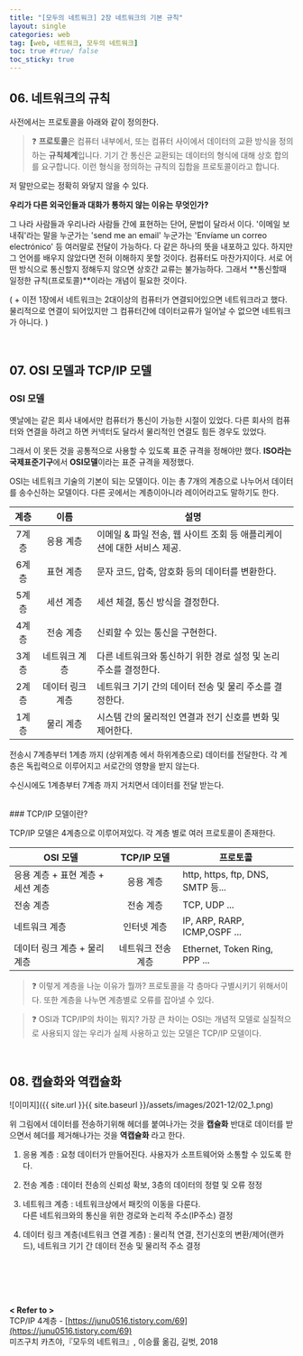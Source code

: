 ```yaml
---
title: "[모두의 네트워크] 2장 네트워크의 기본 규칙"
layout: single
categories: web
tag: [web, 네트워크, 모두의 네트워크]
toc: true #true/ false
toc_sticky: true
---
```


## 06. 네트워크의 규칙

사전에서는 프로토콜을 아래와 같이 정의한다.


> ❓ **프로토콜**은 컴퓨터 내부에서, 또는 컴퓨터 사이에서 데이터의 교환 방식을 정의하는 **규칙체계**입니다. 기기 간 통신은 교환되는 데이터의 형식에 대해 상호 합의를 요구합니다. 이런 형식을 정의하는 규칙의 집합을 프로토콜이라고 합니다.

저 말만으로는 정확히 와닿지 않을 수 있다.

**우리가 다른 외국인들과 대화가 통하지 않는 이유는 무엇인가?**

그 나라 사람들과 우리나라 사람들 간에 표현하는 단어, 문법이 달라서 이다. '이메일 보내줘'라는 말을 누군가는 'send me an email' 누군가는 'Envíame un correo electrónico' 등 여러말로 전달이 가능하다. 다 같은 하나의 뜻을 내포하고 있다. 하지만 그 언어를 배우지 않았다면 전혀 이해하지 못할 것이다. 컴퓨터도 마찬가지이다. 서로 어떤 방식으로 통신할지 정해두지 않으면 상호간 교류는 불가능하다. 그래서 **통신할때 일정한 규칙(프로토콜)**이라는 개념이 필요한 것이다.

( + 이전 1장에서 네트워크는 2대이상의 컴퓨터가 연결되어있으면 네트워크라고 했다. 물리적으로 연결이 되어있지만 그 컴퓨터간에 데이터교류가 일어날 수 없으면 네트워크가 아니다. )

<br/>

## 07. OSI 모델과 TCP/IP 모델

### OSI 모델

옛날에는 같은 회사 내에서만 컴퓨터가 통신이 가능한 시절이 있었다. 다른 회사의 컴퓨터와 연결을 하려고 하면 커넥터도 달라서 물리적인 연결도 힘든 경우도 있었다.

그래서 이 못든 것을 공통적으로 사용할 수 있도록 표준 규격을 정해야만 했다.
**ISO라는 국제표준기구**에서 **OSI모델**이라는 표준 규격을 제정했다.

OSI는 네트워크 기술의 기본이 되는 모델이다. 이는 총 7개의 계층으로 나누어서 데이터를 송수신하는 모델이다. 다른 곳에서는 계층이아니라 레이어라고도 말하기도 한다. 

| 계층 | 이름 | 설명 |
| :---: | :---: | --- |
| 7계층 | 응용 계층 | 이메일 & 파일 전송, 웹 사이트 조회 등 애플리케이션에 대한 서비스 제공. |
| 6계층 | 표현 계층 | 문자 코드, 압축, 암호화 등의 데이터를 변환한다. |
| 5계층 | 세션 계층 | 세션 체결, 통신 방식을 결정한다. |
| 4계층 | 전송 계층 | 신뢰할 수 있는 통신을 구현한다. |
| 3계층 | 네트워크 계층 | 다른 네트워크와 통신하기 위한 경로 설정 및 논리 주소를 결정한다. |
| 2계층 | 데이터 링크 계층 | 네트워크 기기 간의 데이터 전송 및 물리 주소를 결정한다. |
| 1계층 | 물리 계층 | 시스템 간의 물리적인 연결과 전기 신호를 변화 및 제어한다. |

전송시 7계층부터 1계층 까지 (상위계층 에서 하위계층으로) 데이터를 전달한다.
각 계층은 독립력으로 이루어지고 서로간의 영향을 받지 않는다.

수신시에도 1계층부터 7계층 까지 거치면서 데이터를 전달 받는다.

<br/>
### TCP/IP 모델이란?

TCP/IP 모델은 4계층으로 이루어져있다.
각 계층 별로 여러 프로토콜이 존재한다.

| OSI 모델 | TCP/IP 모델 | 프로토콜 |
| --- | :---: | --- |
| 응용 계층 + 표현 계층 + 세션 계층 | 응용 계층 | http, https, ftp, DNS, SMTP 등... |
| 전송 계층 | 전송 계층 | TCP, UDP ... |
| 네트워크 계층 | 인터넷 계층 | IP, ARP, RARP, ICMP,OSPF ... |
| 데이터 링크 계층 + 물리 계층 | 네트워크 전송계층 | Ethernet, Token Ring, PPP ... |

> ❓ 이렇게 계층을 나눈 이유가 뭘까?
프로토콜을 각 층마다 구별시키기 위해서이다.
또한 계층을 나누면 계층별로 오류를 잡아낼 수 있다.


> ❓ OSI과 TCP/IP의 차이는 뭐지?
가장 큰 차이는 OSI는 개념적 모델로 실질적으로 사용되지 않는
우리가 실제 사용하고 있는 모델은 TCP/IP 모델이다.


<br/>

## 08. 캡슐화와 역캡슐화

![이미지]({{ site.url }}{{ site.baseurl }}/assets/images/2021-12/02_1.png)

위 그림에서 데이터를 전송하기위해 헤더를 붙여나가는 것을 **캡슐화**
반대로 데이터를 받으면서 헤더를 제거해나가는 것을 **역캡슐화** 라고 한다.

1. 응용 계층 : 요청 데이터가 만들어진다. 사용자가 소프트웨어와 소통할 수 있도록 한다.
2. 전송 계층 :  데이터 전송의 신뢰성 확보, 3층의 데이터의 정렬 및 오류 정정
3. 네트워크 계층 : 네트워크상에서 패킷의 이동을 다룬다.<br/>
    다른 네트워크와의 통신을 위한 경로와 논리적 주소(IP주소) 결정
    
4. 데이터 링크 계층(네트워크 연결 계층) : 물리적 연결, 전기신호의 변환/제어(랜카드), 네트워크 기기 간 데이터 전송 및 물리적 주소 결정



<br/>
<br/>
<br/>
<br/>

**< Refer to >**<br />
TCP/IP 4계층 - [https://junu0516.tistory.com/69](https://junu0516.tistory.com/69) <br />
미즈구치 카츠야,『모두의 네트워크』, 이승률 옮김, 길벗, 2018